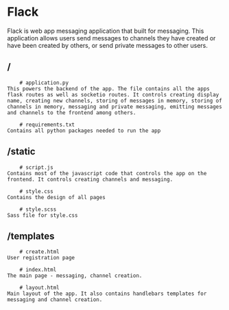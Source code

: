# Flack

Flack is web app messaging application that built for messaging. This application allows users send messages to channels they have created or have been created by others, or send private messages to other users.

## /

        # application.py
    This powers the backend of the app. The file contains all the apps flask routes as well as socketio routes. It controls creating display name, creating new channels, storing of messages in memory, storing of channels in memory, messaging and private messaging, emitting messages and channels to the frontend among others.

        # requirements.txt
    Contains all python packages needed to run the app

## /static

        # script.js
    Contains most of the javascript code that controls the app on the frontend. It controls creating channels and messaging.

        # style.css
    Contains the design of all pages

        # style.scss
    Sass file for style.css

## /templates

        # create.html
    User registration page

        # index.html
    The main page - messaging, channel creation.

        # layout.html
    Main layout of the app. It also contains handlebars templates for messaging and channel creation.
